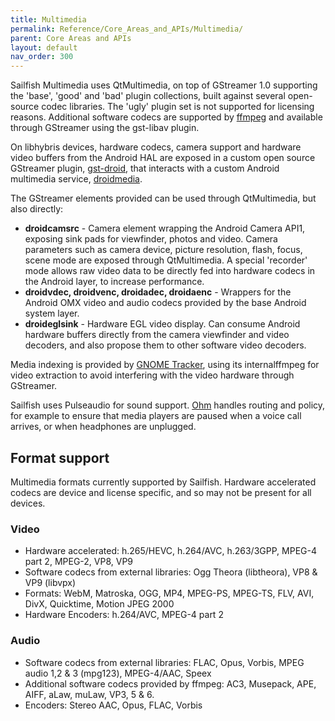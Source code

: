 ```yaml
---
title: Multimedia
permalink: Reference/Core_Areas_and_APIs/Multimedia/
parent: Core Areas and APIs
layout: default
nav_order: 300
---
```


Sailfish Multimedia uses QtMultimedia, on top of GStreamer 1.0 supporting the 'base', 'good' and 'bad' plugin collections, built against several open-source codec libraries. The 'ugly' plugin set is not supported for licensing reasons. Additional software codecs are supported by [ffmpeg](https://ffmpeg.org/) and available through GStreamer using the gst-libav plugin.

On libhybris devices, hardware codecs, camera support and hardware video buffers from the Android HAL are exposed in a custom open source GStreamer plugin, [gst-droid](https://github.com/sailfishos/gst-droid), that interacts with a custom Android multimedia service, [droidmedia](https://github.com/sailfishos/droidmedia).

The GStreamer elements provided can be used through QtMultimedia, but also directly:

  - **droidcamsrc** - Camera element wrapping the Android Camera API1, exposing sink pads for viewfinder, photos and video. Camera parameters such as camera device, picture resolution, flash, focus, scene mode are exposed through QtMultimedia. A special 'recorder' mode allows raw video data to be directly fed into hardware codecs in the Android layer, to increase performance.
  - **droidvdec, droidvenc, droidadec, droidaenc** - Wrappers for the Android OMX video and audio codecs provided by the base Android system layer.
  - **droideglsink** - Hardware EGL video display. Can consume Android hardware buffers directly from the camera viewfinder and video decoders, and also propose them to other software video decoders.

Media indexing is provided by [GNOME Tracker](https://wiki.gnome.org/Projects/Tracker/), using its internalffmpeg for video extraction to avoid interfering with the video hardware through GStreamer.

Sailfish uses Pulseaudio for sound support. [Ohm](https://github.com/sailfishos/ohm) handles routing and policy, for example to ensure that media players are paused when a voice call arrives, or when headphones are unplugged.

## Format support

Multimedia formats currently supported by Sailfish. Hardware accelerated codecs are device and license specific, and so may not be present for all devices.

### Video

  - Hardware accelerated: h.265/HEVC, h.264/AVC, h.263/3GPP, MPEG-4 part 2, MPEG-2, VP8, VP9
  - Software codecs from external libraries: Ogg Theora (libtheora), VP8 & VP9 (libvpx)
  - Formats: WebM, Matroska, OGG, MP4, MPEG-PS, MPEG-TS, FLV, AVI, DivX, Quicktime, Motion JPEG 2000
  - Hardware Encoders: h.264/AVC, MPEG-4 part 2

### Audio

  - Software codecs from external libraries: FLAC, Opus, Vorbis, MPEG audio 1,2 & 3 (mpg123), MPEG-4/AAC, Speex
  - Additional software codecs provided by ffmpeg: AC3, Musepack, APE, AIFF, aLaw, muLaw, VP3, 5 & 6.
  - Encoders: Stereo AAC, Opus, FLAC, Vorbis
